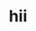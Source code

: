 <!DOCTYPE html>
<html lang="en">
<head>
    <meta charset="UTF-8">
    <meta name="viewport" content="width=device-width, initial-scale=1.0">

</head>
<body>
  <center>
  <h1>hii</h1>    
  </center>
</body>
</html>
